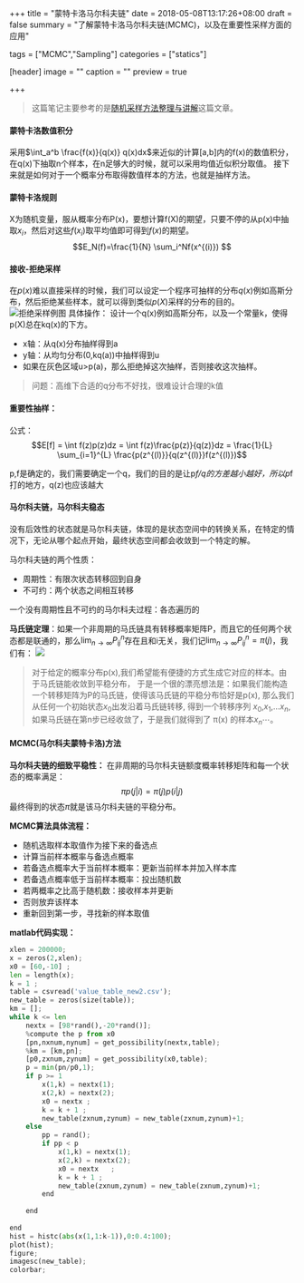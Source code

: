+++
title = "蒙特卡洛马尔科夫链"
date = 2018-05-08T13:17:26+08:00
draft = false
summary = "了解蒙特卡洛马尔科夫链(MCMC)，以及在重要性采样方面的应用"

tags = ["MCMC","Sampling"]
categories = ["statics"]

[header]
image = ""
caption = ""
preview = true

+++

>这篇笔记主要参考的是[随机采样方法整理与讲解](https://www.cnblogs.com/xbinworld/p/4266146.html)这篇文章。

#### 蒙特卡洛数值积分
采用$\int_a^b \frac{f(x)}{q(x)} q(x)dx$来近似的计算[a,b]内的f(x)的数值积分，在q(x)下抽取n个样本，在n足够大的时候，就可以采用均值近似积分取值。
接下来就是如何对于一个概率分布取得数值样本的方法，也就是抽样方法。

#### 蒙特卡洛规则
X为随机变量，服从概率分布P(x)，要想计算f(X)的期望，只要不停的从p(x)中抽取$x_i$，然后对这些$f(x_i)$取平均值即可得到$f(x)$的期望。
$$E_N(f)=\frac{1}{N} \sum_i^Nf(x^{(i)}) $$

#### 接收-拒绝采样
在$p(x)$难以直接采样的时候，我们可以设定一个程序可抽样的分布$q(x)$例如高斯分布，然后拒绝某些样本，就可以得到类似$p(X)$采样的分布的目的。
![拒绝采样例图](http://osv1xytac.bkt.clouddn.com/18-5-14/2138900.jpg)
具体操作：
设计一个q(x)例如高斯分布，以及一个常量k，使得p(X)总在kq(x)的下方。

* x轴：从q(x)分布抽样得到a
* y轴：从均匀分布(0,kq(a))中抽样得到u
* 如果在灰色区域u>p(a)，那么拒绝掉这次抽样，否则接收这次抽样。

>问题：高维下合适的q分布不好找，很难设计合理的k值

#### 重要性抽样：

公式：
$$E[f] = \int f(z)p(z)dz = \int f(z)\frac{p(z)}{q(z)}dz = \frac{1}{L} \sum_{i=1}^{L} \frac{p(z^{(l)}}{q(z^{(l)}}f(z^{(l)})$$

p,f是确定的，我们需要确定一个q，我们的目的是让p*f/q的方差越小越好，所以p*f打的地方，q(z)也应该越大

#### 马尔科夫链，马尔科夫稳态

没有后效性的状态就是马尔科夫链，体现的是状态空间中的转换关系，在特定的情况下，无论从哪个起点开始，最终状态空间都会收敛到一个特定的解。

马尔科夫链的两个性质：

* 周期性：有限次状态转移回到自身
* 不可约：两个状态之间相互转移

一个没有周期性且不可约的马尔科夫过程：各态遍历的


**马氏链定理**：如果一个非周期的马氏链具有转移概率矩阵P，而且它的任何两个状态都是联通的，那么$\lim_ {n\to \infty} P_ {ij}^n$存在且和i无关，我们记$\lim_ {n\to \infty} P_ {ij}^n = \pi (j)$，我们有：
![](http://osv1xytac.bkt.clouddn.com/18-5-15/87820375.jpg)

>对于给定的概率分布p(x),我们希望能有便捷的方式生成它对应的样本。由于马氏链能收敛到平稳分布， 于是一个很的漂亮想法是：如果我们能构造一个转移矩阵为P的马氏链，使得该马氏链的平稳分布恰好是p(x), 那么我们从任何一个初始状态$x_0$出发沿着马氏链转移, 得到一个转移序列 $x_0$,$x_1$,...$x_n$, 如果马氏链在第n步已经收敛了，于是我们就得到了 π(x) 的样本$x_n$⋯。

#### MCMC(马尔科夫蒙特卡洛)方法

**马尔科夫链的细致平稳性：**
在非周期的马尔科夫链额度概率转移矩阵和每一个状态的概率满足：
$$\pi p(j|i) = \pi (j)p(i|j)$$
最终得到的状态$\pi$就是该马尔科夫链的平稳分布。

**MCMC算法具体流程：**

* 随机选取样本取值作为接下来的备选点
* 计算当前样本概率与备选点概率
* 若备选点概率大于当前样本概率：更新当前样本并加入样本库
* 若备选点概率低于当前样本概率：投出随机数
* 若两概率之比高于随机数：接收样本并更新
* 否则放弃该样本
* 重新回到第一步，寻找新的样本取值


**matlab代码实现：**

```python
xlen = 200000;
x = zeros(2,xlen);
x0 = [60,-10] ;
len = length(x);
k = 1 ;
table = csvread('value_table_new2.csv');
new_table = zeros(size(table));
km = [];
while k <= len
    nextx = [98*rand(),-20*rand()];
    %compute the p from x0
    [pn,nxnum,nynum] = get_possibility(nextx,table);
    %km = [km,pn];
    [p0,zxnum,zynum] = get_possibility(x0,table);
    p = min(pn/p0,1);
    if p >= 1
        x(1,k) = nextx(1);
        x(2,k) = nextx(2);
        x0 = nextx ;
        k = k + 1 ; 
        new_table(zxnum,zynum) = new_table(zxnum,zynum)+1;
    else
        pp = rand();
        if pp < p
            x(1,k) = nextx(1);
            x(2,k) = nextx(2);
            x0 = nextx   ;
            k = k + 1 ; 
            new_table(zxnum,zynum) = new_table(zxnum,zynum)+1;
        end
        
    end
    
end
hist = histc(abs(x(1,1:k-1)),0:0.4:100);
plot(hist);   
figure;
imagesc(new_table);
colorbar;
```